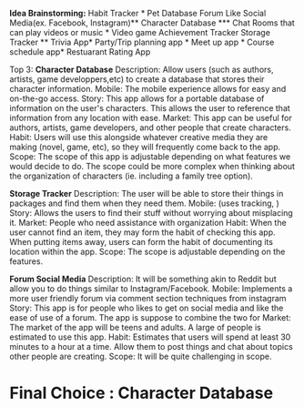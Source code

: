 **Idea Brainstorming:**
Habit Tracker *
Pet Database
Forum Like Social Media(ex. Facebook, Instagram)**
Character Database ***
Chat Rooms that can play videos or music *
Video game Achievement Tracker
Storage Tracker **
Trivia App*
Party/Trip planning app *
Meet up app *
Course schedule app*
Restuarant Rating App

Top 3:
**Character Database**
Description: Allow users (such as authors, artists, game developpers,etc) to create a database that stores their character information.
Mobile: The mobile experience allows for easy and on-the-go access. 
Story: This app allows for a portable database of information on the user's characters. This allows the user to reference that information from any location with ease.
Market: This app can be useful for authors, artists, game developers, and other people that create characters. 
Habit: Users will use this alongside whatever creative media they are making (novel, game, etc), so they will frequently come back to the app. 
Scope: The scope of this app is adjustable depending on what features we would decide to do. The scope could be more complex when thinking about the organization of characters (ie. including a family tree option).

**Storage Tracker**
Description: The user will be able to store their things in packages and find them when they need them.
Mobile: (uses tracking, )
Story: Allows the users to find their stuff without worrying about misplacing it.
Market: People who need assistance with organization
Habit: When the user cannot find an item, they may form the habit of checking this app. When putting items away, users can form the habit of documenting its location within the app.
Scope: The scope is adjustable depending on the features.

**Forum Social Media**
Description: It will be something akin to Reddit but allow you to do things similar to Instagram/Facebook.
Mobile: Implements a more user friendly forum via comment section techniques from instagram
Story: This app is for people who likes to get on social media and like the ease of use of a forum. The app is suppose to combine the two for 
Market: The market of the app will be teens and adults. A large of people is estimated to use this app.
Habit: Estimates that users will spend at least 30 minutes to a hour at a time. Allow them to post things and chat about topics other people are creating.
Scope: It will be quite challenging in scope. 

# **Final Choice** : Character Database



